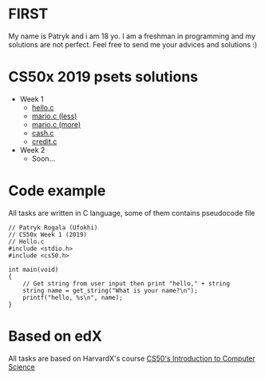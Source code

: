 # FIRST
My name is Patryk and i am 18 yo. I am a freshman in programming and my solutions are not perfect. Feel free to send me your advices and solutions :)

# CS50x 2019 psets solutions

- Week 1
  - [hello.c](https://github.com/Ufokhi/cs50x2019/blob/master/pset1/hello.c)
  - [mario.c (less)](https://github.com/Ufokhi/cs50x2019/blob/master/pset1/marioless.c)
  - [mario.c (more)](https://github.com/Ufokhi/cs50x2019/blob/master/pset1/mariomore.c)
  - [cash.c](https://github.com/Ufokhi/cs50x2019/blob/master/pset1/cash.c)
  - [credit.c](https://github.com/Ufokhi/cs50x2019/blob/master/pset1/credit.c)
- Week 2
  - Soon...


# Code example
All tasks are written in C language,
some of them contains pseudocode file

```
// Patryk Rogala (Ufokhi)
// CS50x Week 1 (2019)
// Hello.c
#include <stdio.h>
#include <cs50.h>

int main(void)
{
    // Get string from user input then print "hello," + string
    string name = get_string("What is your name?\n");
    printf("hello, %s\n", name);
}

```
# Based on edX
All tasks are based on HarvardX's course [CS50's Introduction to Computer Science](https://courses.edx.org/courses/course-v1:HarvardX+CS50+X/course/)
